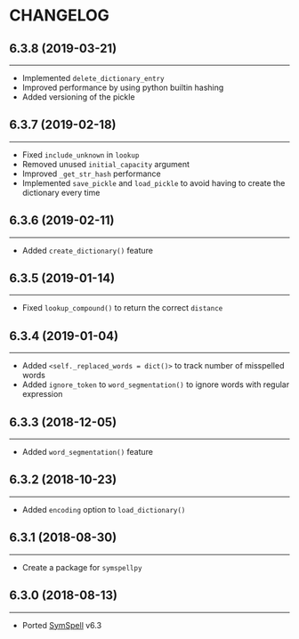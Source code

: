 CHANGELOG <br>
==============

## 6.3.8 (2019-03-21)
---------------------
- Implemented `delete_dictionary_entry`
- Improved performance by using python builtin hashing
- Added versioning of the pickle

## 6.3.7 (2019-02-18)
---------------------
- Fixed `include_unknown` in `lookup`
- Removed unused `initial_capacity` argument
- Improved `_get_str_hash` performance
- Implemented `save_pickle` and `load_pickle` to avoid having to create the
dictionary every time

## 6.3.6 (2019-02-11)
---------------------
- Added `create_dictionary()` feature

## 6.3.5 (2019-01-14)
---------------------
- Fixed `lookup_compound()` to return the correct `distance`

## 6.3.4 (2019-01-04)
---------------------
- Added `<self._replaced_words = dict()>` to track number of misspelled words
- Added `ignore_token` to `word_segmentation()` to ignore words with regular expression

## 6.3.3 (2018-12-05)
---------------------
- Added `word_segmentation()` feature

## 6.3.2 (2018-10-23)
---------------------
- Added `encoding` option to `load_dictionary()`

## 6.3.1 (2018-08-30)
---------------------
- Create a package for `symspellpy`

## 6.3.0 (2018-08-13)
---------------------
- Ported [SymSpell](https://github.com/wolfgarbe/SymSpell) v6.3